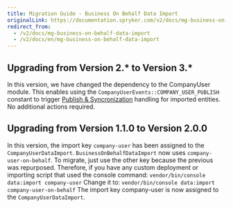 ```yaml
---
title: Migration Guide - Business On Behalf Data Import
originalLink: https://documentation.spryker.com/v2/docs/mg-business-on-behalf-data-import
redirect_from:
  - /v2/docs/mg-business-on-behalf-data-import
  - /v2/docs/en/mg-business-on-behalf-data-import
---
```


## Upgrading from Version 2.* to Version 3.*
    
In this version, we have changed the dependency to the CompanyUser module. This enables using the `CompanyUserEvents::COMPANY_USER_PUBLISH` constant to trigger [Publish & Syncronization](/docs/scos/dev/developer-guides/201903.0/development-guide/back-end/data-manipulation/data-publishing/publish-and-synchronization.html) handling for imported entities.
No additional actions required.

## Upgrading from Version 1.1.0 to Version 2.0.0
    
In this version, the import key `company-user` has been assigned to the `CompanyUserDataImport`. `BusinessOnBehalfDataImport` now uses `company-user-on-behalf`. To migrate, just use the other key because the previous was repurposed.
Therefore, if you have any custom deployment or importing script that used the console command:
`vendor/bin/console data:import company-user`
Change it to:
`vendor/bin/console data:import company-user-on-behalf`
The import key company-user is now assigned to the `CompanyUserDataImport`.

<!-- Last review date: July 18, 2019 by Oleh Hladchenko and Volodymyr Volkov -->
